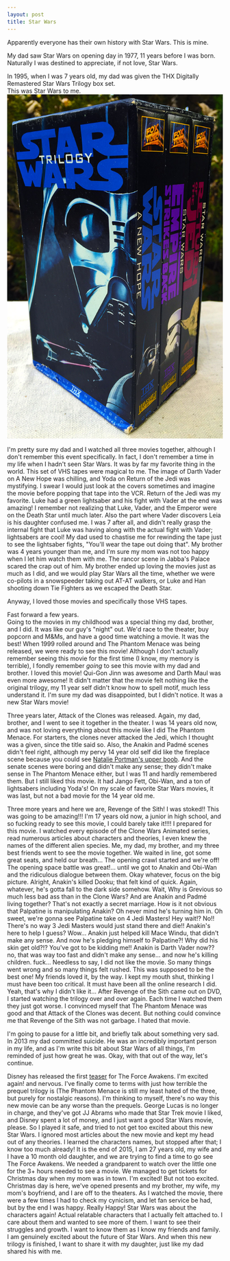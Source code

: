 ```yaml
---
layout: post
title: Star Wars
---
```


Apparently everyone has their own history with Star Wars.  This is mine.

My dad saw Star Wars on opening day in 1977, 11 years before I was born.
Naturally I was destined to appreciate, if not love, Star Wars.

In 1995, when I was 7 years old, my dad was given the THX Digitally Remastered Star Wars Trilogy box set.
<br>This was Star Wars to me.
![Star Wars!](/images/star-wars-box-set.jpg)

I'm pretty sure my dad and I watched all three movies together, although I don't remember this
event specifically.  In fact, I don't remember a time in my life when I hadn't seen Star Wars.
It was by far my favorite thing in the world.  This set of VHS tapes were magical to me.
The image of Darth Vader on A New Hope was chilling, and Yoda on Return of the Jedi was
mystifying.  I swear I would just look at the covers sometimes and imagine the movie before
popping that tape into the VCR.  Return of the Jedi was my favorite.
Luke had a green lightsaber and his fight with Vader at the end was amazing!
I remember not realizing that Luke, Vader, and the Emperor were on the Death Star until much later.
Also the part where Vader discovers Leia is his daughter confused me.  I was 7 after all, and didn't really grasp
the internal fight that Luke was having along with the actual fight with Vader; lightsabers are cool!
My dad used to chastise me for rewinding the tape just to see the lightsaber fights,
"You'll wear the tape out doing that".  My brother was 4 years younger than me,
and I'm sure my mom was not too happy when I let him watch them with me.  The rancor scene in Jabba's Palace scared the crap out of him.
My brother ended up loving the movies just as much as I did, and we would play Star Wars all
the time, whether we were co-pilots in a snowspeeder taking out AT-AT walkers, or Luke and Han
shooting down Tie Fighters as we escaped the Death Star.

Anyway, I loved those movies and specifically those VHS tapes.

Fast forward a few years.
<br>Going to the movies in my childhood was a special thing my dad, brother, and I did.
It was like our guy's "night" out.  We'd race to the theater, buy popcorn and M&Ms, and have a
good time watching a movie.  It was the best!
When 1999 rolled around and The Phantom Menace was being released, we were ready to see this
movie!  Although I don't actually remember seeing this movie for the first time (I know, my memory is terrible),
I fondly remember _going_ to see this movie with my dad and brother.  I loved this movie!
Qui-Gon Jinn was awesome and Darth Maul was even more awesome!  It didn't matter that the movie felt
nothing like the original trilogy, my 11 year self didn't know how to spell motif, much less understand it.
I'm sure my dad was disappointed, but I didn't notice.  It was a new Star Wars movie!

Three years later, Attack of the Clones was released.  Again, my dad, brother, and I went to
see it together in the theater.  I was 14 years old now, and was not loving everything about
this movie like I did The Phantom Menace.  For starters, the clones never attacked the Jedi,
which I thought was a given, since the title said so.  Also, the Anakin and Padmé scenes didn't feel
right, although my pervy 14 year old self did like the fireplace scene because you could see
[Natalie Portman's upper boob](/images/star-wars-natalie-portman.gif).
And the senate scenes were boring and didn't make any sense; they didn't make sense in The
Phantom Menace either, but I was 11 and hardly remembered them.  But I still liked this movie.
It had Jango Fett, Obi-Wan, and a ton of lightsabers including Yoda's!  On my scale
of favorite Star Wars movies, it was last, but not a bad movie for the 14 year old me.

Three more years and here we are, Revenge of the Sith!  I was stoked!! This was going to be amazing!!!
I'm 17 years old now, a junior in high school, and so fucking ready to see this movie, I could
barely take it!!!! I prepared for this movie.  I watched every episode of the Clone Wars Animated series,
read numerous articles about characters and theories, I even knew the names of the different alien species.
Me, my dad, my brother, and my three best friends went to see the movie together.  We waited in line,
got some great seats, and held our breath...
The opening crawl started and we're off!  The opening space battle was great!... until
we got to Anakin and Obi-Wan and the ridiculous dialogue between them.  Okay whatever, focus
on the big picture.  Alright, Anakin's killed Dooku; that felt kind of quick. Again,
whatever, he's gotta fall to the dark side somehow.  Wait, Why is Grevious so much less bad ass
than in the Clone Wars?  And are Anakin and Padmé living together? That's not exactly a secret
marriage.  How is it not obvious that Palpatine is manipulating Anakin?  Oh never mind he's
turning him in.  Oh sweet, we're gonna see Palpatine take on 4 Jedi Masters! Hey wait!? No!!
There's no way 3 Jedi Masters would just stand there and die!!  Anakin's here to help I guess?
Wow... Anakin just helped kill Mace Windu, that didn't make any sense.  And now he's pledging himself to Palpatine?!
Why did his skin get old?!?  You've got to be kidding me!! Anakin is Darth Vader now?? no, that was way too
fast and didn't make any sense... and now he's killing children. fuck...  Needless to say, I
did not like the movie.  So many things went wrong and so many things felt rushed.  This was supposed
to be the best one!  My friends loved it, by the way. I kept my mouth shut, thinking I must have been too
critical.  It must have been all the online research I did.  Yeah, that's why I didn't like it...
After Revenge of the Sith came out on DVD, I started watching the trilogy over and over again.
Each time I watched them they just got worse.  I convinced myself that The Phantom Menace was
good and that Attack of the Clones was decent.  But nothing could convince me that Revenge of
the Sith was not garbage.  I hated that movie.

I'm going to pause for a little bit, and briefly talk about
something very sad.  In 2013 my dad committed suicide.  He was an incredibly important person
in my life, and as I'm write this bit about Star Wars of all things, I'm reminded of just how
great he was.  Okay, with that out of the way, let's continue.

Disney has released the first [teaser](https://youtu.be/erLk59H86ww) for The Force Awakens.
I'm excited again! and nervous.  I've finally come to terms with just how terrible the prequel trilogy is (The Phantom Menace
is still my least hated of the three, but purely for nostalgic reasons).
I'm thinking to myself, there's no way this new movie can be any worse than the prequels.
George Lucas is no longer in charge, and they've got JJ Abrams who made that Star Trek movie I
liked, and Disney spent a lot of money, and I just want a good Star Wars movie, please.
So I played it safe, and tried to not get too excited about this new Star Wars.  I ignored most articles
about the new movie and kept my head out of any theories.  I learned the characters names, but
stopped after that; I know too much already!
It is the end of 2015, I am 27 years old, my wife and I have a 10 month old daughter,
and we are trying to find a time to go see The Force Awakens.
We needed a grandparent to watch over the little one for the 3+ hours needed to see a movie.
We managed to get tickets for Christmas day when my mom was in town.
I'm excited!  But not too excited.
Christmas day is here, we've opened presents and my brother, my wife, my mom's boyfriend, and I are off to the
theaters.  As I watched the movie, there were a few times I had to check my cynicism, and let fan service be had,
but by the end I was happy. Really Happy! Star Wars was about the characters again!  Actual
relatable characters that I actually felt attached to.  I care about them and wanted to see
more of them.  I want to see their struggles and growth.  I want to know them as I know my friends and family.
I am genuinely excited about the future of Star Wars.
And when this new trilogy is finished, I want to share it with my daughter, just like my dad shared his with me.

